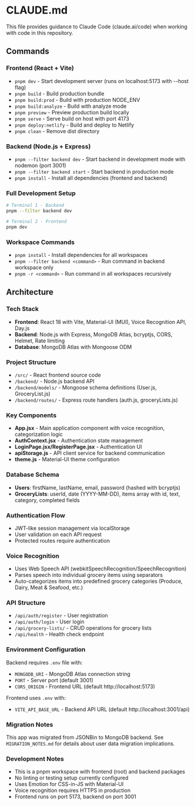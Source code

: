 # CLAUDE.md

This file provides guidance to Claude Code (claude.ai/code) when working with code in this repository.

## Commands

### Frontend (React + Vite)
- `pnpm dev` - Start development server (runs on localhost:5173 with --host flag)
- `pnpm build` - Build production bundle
- `pnpm build:prod` - Build with production NODE_ENV
- `pnpm build:analyze` - Build with analyze mode
- `pnpm preview` - Preview production build locally
- `pnpm serve` - Serve build on host with port 4173
- `pnpm deploy:netlify` - Build and deploy to Netlify
- `pnpm clean` - Remove dist directory

### Backend (Node.js + Express)
- `pnpm --filter backend dev` - Start backend in development mode with nodemon (port 3001)
- `pnpm --filter backend start` - Start backend in production mode
- `pnpm install` - Install all dependencies (frontend and backend)

### Full Development Setup
```bash
# Terminal 1 - Backend
pnpm --filter backend dev

# Terminal 2 - Frontend
pnpm dev
```

### Workspace Commands
- `pnpm install` - Install dependencies for all workspaces
- `pnpm --filter backend <command>` - Run command in backend workspace only
- `pnpm -r <command>` - Run command in all workspaces recursively

## Architecture

### Tech Stack
- **Frontend**: React 18 with Vite, Material-UI (MUI), Voice Recognition API, Day.js
- **Backend**: Node.js with Express, MongoDB Atlas, bcryptjs, CORS, Helmet, Rate limiting
- **Database**: MongoDB Atlas with Mongoose ODM

### Project Structure
- `/src/` - React frontend source code
- `/backend/` - Node.js backend API
- `/backend/models/` - Mongoose schema definitions (User.js, GroceryList.js)
- `/backend/routes/` - Express route handlers (auth.js, groceryLists.js)

### Key Components
- **App.jsx** - Main application component with voice recognition, categorization logic
- **AuthContext.jsx** - Authentication state management
- **LoginPage.jsx/RegisterPage.jsx** - Authentication UI
- **apiStorage.js** - API client service for backend communication
- **theme.js** - Material-UI theme configuration

### Database Schema
- **Users**: firstName, lastName, email, password (hashed with bcryptjs)
- **GroceryLists**: userId, date (YYYY-MM-DD), items array with id, text, category, completed fields

### Authentication Flow
- JWT-like session management via localStorage
- User validation on each API request
- Protected routes require authentication

### Voice Recognition
- Uses Web Speech API (webkitSpeechRecognition/SpeechRecognition)
- Parses speech into individual grocery items using separators
- Auto-categorizes items into predefined grocery categories (Produce, Dairy, Meat & Seafood, etc.)

### API Structure
- `/api/auth/register` - User registration
- `/api/auth/login` - User login
- `/api/grocery-lists/` - CRUD operations for grocery lists
- `/api/health` - Health check endpoint

### Environment Configuration
Backend requires `.env` file with:
- `MONGODB_URI` - MongoDB Atlas connection string
- `PORT` - Server port (default 3001)
- `CORS_ORIGIN` - Frontend URL (default http://localhost:5173)

Frontend uses `.env` with:
- `VITE_API_BASE_URL` - Backend API URL (default http://localhost:3001/api)

### Migration Notes
This app was migrated from JSONBin to MongoDB backend. See `MIGRATION_NOTES.md` for details about user data migration implications.

### Development Notes
- This is a pnpm workspace with frontend (root) and backend packages
- No linting or testing setup currently configured
- Uses Emotion for CSS-in-JS with Material-UI
- Voice recognition requires HTTPS in production
- Frontend runs on port 5173, backend on port 3001